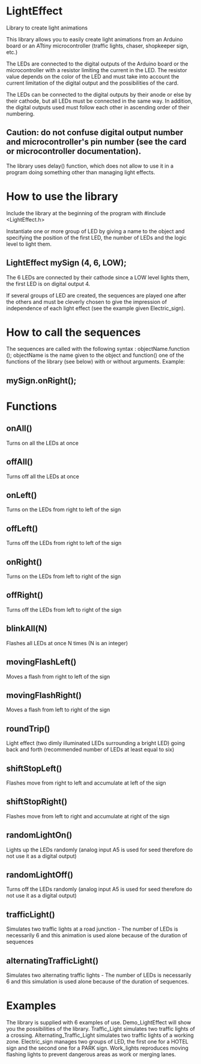 # LightEffect
Library to create light animations

This library allows you to easily create light animations from an Arduino board or an ATtiny microcontroller (traffic lights, chaser, shopkeeper sign, etc.)

The LEDs are connected to the digital outputs of the Arduino board or the microcontroller with a resistor limiting the current in the LED. The resistor value depends on the color of the LED and must take into account the current limitation of the digital output and the possibilities of the card.

The LEDs can be connected to the digital outputs by their anode or else by their cathode, but all LEDs must be connected in the same way. In addition, the digital outputs used must follow each other in ascending order of their numbering.
## Caution: do not confuse digital output number and microcontroller's pin number (see the card or microcontroller documentation).

The library uses delay() function, which does not allow to use it in a program doing something other than managing light effects.

# How to use the library 

Include the library at the beginning of the program with #include <LightEffect.h>

Instantiate one or more group of LED by giving a name to the object and specifying the position of the first LED, the number of LEDs and the logic level to light them.
## LightEffect mySign (4, 6, LOW);
The 6 LEDs are connected by their cathode since a LOW level lights them, the first LED is on digital output 4.

If several groups of LED are created, the sequences are played one after the others and must be cleverly chosen to give the impression of independence of each light effect
(see the example given Electric_sign).

# How to call the sequences 

The sequences are called with the following syntax : objectName.function ();
objectName is the name given to the object and function() one of the functions of the library (see below) with or without arguments. Example:
## mySign.onRight();

# Functions 

## onAll()			
Turns on all the LEDs at once
## offAll()		
Turns off all the LEDs at once
## onLeft()		
Turns on the LEDs from right to left of the sign
## offLeft()		
Turns off the LEDs from right to left of the sign
## onRight()		
Turns on the LEDs from left to right of the sign
## offRight()		
Turns off the LEDs from left to right of the sign
## blinkAll(N)		
Flashes all LEDs at once N times (N is an integer)
## movingFlashLeft()	
Moves a flash from right to left of the sign
## movingFlashRight()	
Moves a flash from left to right of the sign
## roundTrip()		
Light effect (two dimly illuminated LEDs surrounding a bright LED) going back and forth (recommended number of LEDs at least equal to six)
## shiftStopLeft()		
Flashes move from right to left and accumulate at left of the sign
## shiftStopRight()	
Flashes move from left to right and accumulate at right of the sign
## randomLightOn()		
Lights up the LEDs randomly (analog input A5 is used for seed therefore do not use it as a digital output)
## randomLightOff()	
Turns off the LEDs randomly (analog input A5 is used for seed therefore do not use it as a digital output)	
## trafficLight()		
Simulates two traffic lights at a road junction - The number of LEDs is necessarily 6 and this animation is used alone because of the duration of sequences
## alternatingTrafficLight()	
Simulates two alternating traffic lights - The number of LEDs is necessarily 6 and this simulation is used alone because of the duration of sequences.

# Examples 

The library is supplied with 6 examples of use.
Demo_LightEffect will show you the possibilities of the library.
Traffic_Light simulates two traffic lights of a crossing.
Alternating_Traffic_Light simulates two traffic lights of a working zone.
Electric_sign manages two groups of LED, the first one for a HOTEL sign and the second one for a PARK sign.
Work_lights reproduces moving flashing lights to prevent dangerous areas as work or merging lanes.

